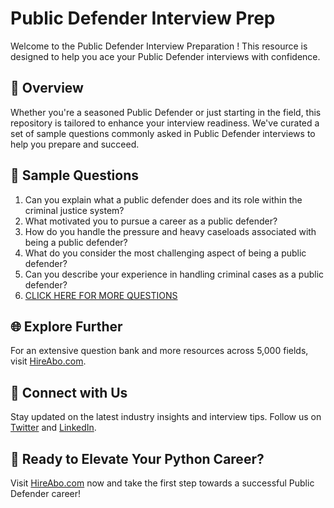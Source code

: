 # Public Defender Interview Prep

Welcome to the Public Defender Interview Preparation ! This resource is designed to help you ace your Public Defender interviews with confidence.

## 🚀 Overview

Whether you're a seasoned Public Defender or just starting in the field, this repository is tailored to enhance your interview readiness. We've curated a set of sample questions commonly asked in Public Defender interviews to help you prepare and succeed.

## 📝 Sample Questions

1. Can you explain what a public defender does and its role within the criminal justice system?
2. What motivated you to pursue a career as a public defender?
3. How do you handle the pressure and heavy caseloads associated with being a public defender?
4. What do you consider the most challenging aspect of being a public defender?
5. Can you describe your experience in handling criminal cases as a public defender?
6. [CLICK HERE FOR MORE QUESTIONS](https://hireabo.com/job/9_0_8/Public%20Defender)

## 🌐 Explore Further

For an extensive question bank and more resources across 5,000 fields, visit [HireAbo.com](https://www.hireabo.com).

## 📱 Connect with Us

Stay updated on the latest industry insights and interview tips. Follow us on [Twitter](https://twitter.com/hireabo) and [LinkedIn](https://www.linkedin.com/in/hire-abo-3609972a8/).

## 🚀 Ready to Elevate Your Python Career?

Visit [HireAbo.com](https://www.hireabo.com) now and take the first step towards a successful Public Defender career!
